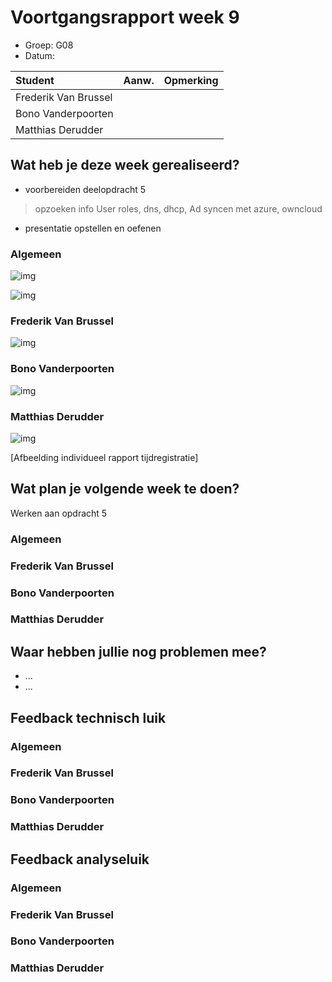 # Voortgangsrapport week 9

* Groep: G08
* Datum:

| Student               | Aanw. | Opmerking |
| :---                  | :---  | :---      |
| Frederik Van Brussel  |       |           |
| Bono Vanderpoorten    |       |           |
| Matthias Derudder     |       |           |

## Wat heb je deze week gerealiseerd?

- voorbereiden deelopdracht 5
 > opzoeken info User roles, dns, dhcp, Ad syncen met azure, owncloud

- presentatie opstellen en oefenen

### Algemeen

![img](http://puu.sh/hnMnw/81366a2fde.png)


![img](http://i.imgur.com/xkzXO7v.jpg)
### Frederik Van Brussel

![img](http://puu.sh/hnMNg/a188cea057.png)

### Bono Vanderpoorten

![img](http://puu.sh/hnMHJ/b2beadb68e.png)


### Matthias Derudder

![img](http://i.imgur.com/ykWyV5b.jpg)

[Afbeelding individueel rapport tijdregistratie]


## Wat plan je volgende week te doen?
Werken aan opdracht 5

### Algemeen
### Frederik Van Brussel
### Bono Vanderpoorten
### Matthias Derudder

## Waar hebben jullie nog problemen mee?

* ...
* ...

## Feedback technisch luik

### Algemeen

### Frederik Van Brussel
### Bono Vanderpoorten
### Matthias Derudder

## Feedback analyseluik

### Algemeen

### Frederik Van Brussel
### Bono Vanderpoorten
### Matthias Derudder

